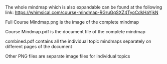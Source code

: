 The whole mindmap which is also expandable can be found at the following link: https://whimsical.com/course-mindmap-RGruGqSXZ4TyoCdkHaYjkN

Full Course Mindmap.png is the image of the complete mindmap

Course Mindmap.pdf is the document file of the complete mindmap

combined.pdf contains all the individual topic mindmaps separately on different pages of the document

Other PNG files are separate image files for individual topics
